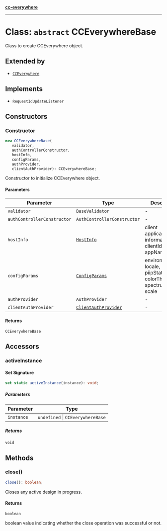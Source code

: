 [**cc-everywhere**](../../../../index.md)

***

# Class: `abstract` CCEverywhereBase

Class to create CCEverywhere object.

## Extended by

- [`CCEverywhere`](../../3p/cc-everywhere/classes/cc-everywhere.md)

## Implements

- `RequestIdUpdateListener`

## Constructors

<a id="constructor"></a>

### Constructor

```ts
new CCEverywhereBase(
   validator, 
   authControllerConstructor, 
   hostInfo, 
   configParams, 
   authProvider, 
   clientAuthProvider): CCEverywhereBase;
```

Constructor to initialize CCEverywhere object.

#### Parameters

| Parameter | Type | Description |
| ------ | ------ | ------ |
| `validator` | `BaseValidator` | - |
| `authControllerConstructor` | `AuthControllerConstructor` | - |
| `hostInfo` | [`HostInfo`](../../../../shared/src/types/host-info-types/type-aliases/host-info.md) | client application information - clientId, appName |
| `configParams` | [`ConfigParams`](../../../../shared/src/types/host-info-types/type-aliases/config-params.md) | environment, locale, piipStatus, colorTheme, spectrumTheme, scale |
| `authProvider` | `AuthProvider` | - |
| `clientAuthProvider` | [`ClientAuthProvider`](../../../../shared/src/types/client-authentication-types/interfaces/client-auth-provider.md) | - |

#### Returns

`CCEverywhereBase`

## Accessors

<a id="activeinstance"></a>

### activeInstance

#### Set Signature

```ts
set static activeInstance(instance): void;
```

##### Parameters

| Parameter | Type |
| ------ | ------ |
| `instance` | `undefined` \| `CCEverywhereBase` |

##### Returns

`void`

## Methods

<a id="close"></a>

### close()

```ts
close(): boolean;
```

Closes any active design in progress.

#### Returns

`boolean`

boolean value indicating whether the close operation was successful or not.
